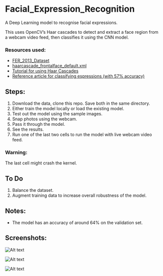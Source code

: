 # Facial_Expression_Recognition
A Deep Learning model to recognise facial expressions.

This uses OpenCV’s Haar cascades to detect and extract
a face region from a webcam video feed, then classifies
it using the CNN model.

### Resources used:
* [FER_2013_Dataset](https://www.kaggle.com/c/challenges-in-representation-learning-facial-expression-recognition-challenge/data)
* [haarcascade_frontalface_default.xml](https://github.com/opencv/opencv/blob/master/data/haarcascades/haarcascade_frontalface_default.xml)
* [Tutorial for using Haar Cascades](https://www.youtube.com/watch?v=88HdqNDQsEk)
* [Reference article for classifying espressions (with 57% accuracy)](http://sefiks.com/2018/01/01/facial-expression-recognition-with-keras/)

## Steps:
1. Download the data, clone this repo. Save both in the same directory.
2. Either train the model locally or load the existing model.
3. Test out the model using the sample images.
4. Snap photos using the webcam.
5. Pass it through the model.
6. See the results.
7. Run one of the last two cells to run the model with live webcam video feed.

### Warning: 
The last cell might crash the kernel.

## To Do
1. Balance the dataset.
2. Augment training data to increase overall robustness of the model.

## Notes:
* The model has an accuracy of around 64% on the validation set.



## Screenshots:

![Alt text](https://github.com/Mainakdeb/Facial_Expression_Recognition-/blob/master/Screenshots/Screenshot_1.png)

![Alt text](https://github.com/Mainakdeb/Facial_Expression_Recognition-/blob/master/Screenshots/Screenshot_2.png)

![Alt text](https://github.com/Mainakdeb/Facial_Expression_Recognition-/blob/master/Screenshots/Screenshot_3.png)


